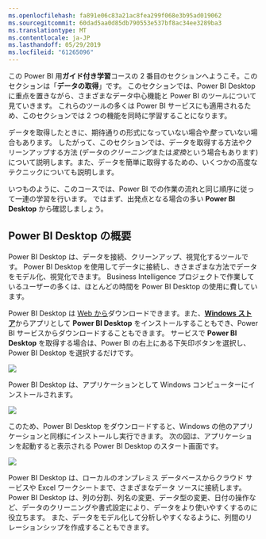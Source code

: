 ```yaml
---
ms.openlocfilehash: fa891e06c83a21ac8fea299f068e3b95ad019062
ms.sourcegitcommit: 60dad5aa0d85db790553e537bf8ac34ee3289ba3
ms.translationtype: MT
ms.contentlocale: ja-JP
ms.lasthandoff: 05/29/2019
ms.locfileid: "61265096"
---
```

この Power BI 用**ガイド付き学習**コースの 2 番目のセクションへようこそ。このセクションは「**データの取得**」です。 このセクションでは、Power BI Desktop に重点を置きながら、さまざまなデータ中心機能と Power BI のツールについて見ていきます。 これらのツールの多くは Power BI サービスにも適用されるため、このセクションでは 2 つの機能を同時に学習することになります。

データを取得したときに、期待通りの形式になっていない場合や*整って*いない場合もあります。 したがって、このセクションでは、データを取得する方法やクリーンアップする方法 (データの*クリーニング*または*変換*という場合もあります) について説明します。また、データを簡単に取得するための、いくつかの高度なテクニックについても説明します。

いつものように、このコースでは、Power BI での作業の流れと同じ順序に従って一連の学習を行います。 ではまず、出発点となる場合の多い **Power BI Desktop** から確認しましょう。

## <a name="an-overview-of-power-bi-desktop"></a>Power BI Desktop の概要
Power BI Desktop は、データを接続、クリーンアップ、視覚化するツールです。 Power BI Desktop を使用してデータに接続し、きさまざまな方法でデータをモデル化、視覚化できます。 Business Intelligence プロジェクトで作業しているユーザーの多くは、ほとんどの時間を Power BI Desktop の使用に費しています。

Power BI Desktop は [Web から](http://go.microsoft.com/fwlink/?LinkID=521662)ダウンロードできます。また、[**Windows ストア**](http://aka.ms/pbidesktopstore)からアプリとして **Power BI Desktop** をインストールすることもでき、Power BI サービスからダウンロードすることもできます。 サービスで **Power BI Desktop** を取得する場合は、Power BI の右上にある下矢印ボタンを選択し、Power BI Desktop を選択するだけです。

![](media/1-1-overview-of-power-bi-desktop/1-1_1.png)

Power BI Desktop は、アプリケーションとして Windows コンピューターにインストールされます。

![](media/1-1-overview-of-power-bi-desktop/1-1_2.png)

このため、Power BI Desktop をダウンロードすると、Windows の他のアプリケーションと同様にインストールし実行できます。 次の図は、アプリケーションを起動すると表示される Power BI Desktop のスタート画面です。

![](media/1-1-overview-of-power-bi-desktop/1-1_3.png)

Power BI Desktop は、ローカルのオンプレミス データベースからクラウド サービスや Excel ワークシートまで、さまざまなデータ ソースに接続します。 Power BI Desktop は、列の分割、列名の変更、データ型の変更、日付の操作など、データのクリーニングや書式設定により、データをより使いやすくするのに役立ちます。 また、データをモデル化して分析しやすくなるように、列間のリレーションシップを作成することもできます。

